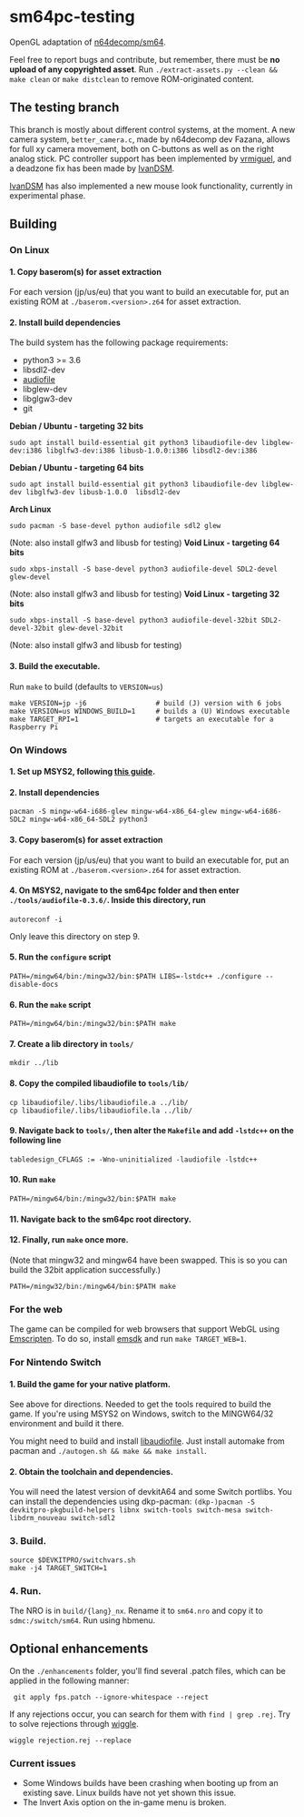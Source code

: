 # sm64pc-testing
OpenGL adaptation of [n64decomp/sm64](https://github.com/n64decomp/sm64). 

Feel free to report bugs and contribute, but remember, there must be **no upload of any copyrighted asset**. 
Run `./extract-assets.py --clean && make clean` or `make distclean` to remove ROM-originated content.

## The testing branch

This branch is mostly about different control systems, at the moment. A new camera system, `better_camera.c`, made by n64decomp dev Fazana, allows for full xy camera movement, both on C-buttons as well as on the right analog stick. PC controller support has been implemented by [vrmiguel](https://github.com/vrmiguel/sm64-analog-camera), and a deadzone fix has been made by [IvanDSM](https://github.com/IvanDSM/).

[IvanDSM](https://github.com/IvanDSM/) has also implemented a new mouse look functionality, currently in experimental phase.

## Building

### On Linux

#### 1. Copy baserom(s) for asset extraction

For each version (jp/us/eu) that you want to build an executable for, put an existing ROM at
`./baserom.<version>.z64` for asset extraction.

#### 2. Install build dependencies

The build system has the following package requirements:
  * python3 >= 3.6
  * libsdl2-dev
  * [audiofile](https://audiofile.68k.org/)
  * libglew-dev
  * libglgw3-dev
  * git


__Debian / Ubuntu - targeting 32 bits__
```
sudo apt install build-essential git python3 libaudiofile-dev libglew-dev:i386 libglfw3-dev:i386 libusb-1.0.0:i386 libsdl2-dev:i386
```
__Debian / Ubuntu - targeting 64 bits__
```
sudo apt install build-essential git python3 libaudiofile-dev libglew-dev libglfw3-dev libusb-1.0.0  libsdl2-dev
```

__Arch Linux__
```
sudo pacman -S base-devel python audiofile sdl2 glew 
```
(Note: also install glfw3 and libusb for testing)
__Void Linux - targeting 64 bits__
```
sudo xbps-install -S base-devel python3 audiofile-devel SDL2-devel glew-devel
```
(Note: also install glfw3 and libusb for testing)
__Void Linux - targeting 32 bits__
```
sudo xbps-install -S base-devel python3 audiofile-devel-32bit SDL2-devel-32bit glew-devel-32bit
```
(Note: also install glfw3 and libusb for testing)
#### 3. Build the executable.

Run `make` to build (defaults to `VERSION=us`)

```
make VERSION=jp -j6                 # build (J) version with 6 jobs
make VERSION=us WINDOWS_BUILD=1     # builds a (U) Windows executable 
make TARGET_RPI=1                   # targets an executable for a Raspberry Pi
```

### On Windows

#### 1. Set up MSYS2, following [this  guide](https://github.com/orlp/dev-on-windows/wiki/Installing-GCC--&-MSYS2).

#### 2. Install dependencies
```
pacman -S mingw-w64-i686-glew mingw-w64-x86_64-glew mingw-w64-i686-SDL2 mingw-w64-x86_64-SDL2 python3
```
#### 3. Copy baserom(s) for asset extraction

For each version (jp/us/eu) that you want to build an executable for, put an existing ROM at
`./baserom.<version>.z64` for asset extraction.

#### 4. On MSYS2, navigate to the sm64pc folder and then enter `./tools/audiofile-0.3.6/`. Inside this directory, run
```
autoreconf -i
```

Only leave this directory on step 9.

#### 5. Run the `configure` script
```
PATH=/mingw64/bin:/mingw32/bin:$PATH LIBS=-lstdc++ ./configure --disable-docs
```
#### 6. Run the `make` script
```
PATH=/mingw64/bin:/mingw32/bin:$PATH make
```
#### 7. Create a lib directory in `tools/`
```
mkdir ../lib
```

#### 8. Copy the compiled libaudiofile to `tools/lib/`
```
cp libaudiofile/.libs/libaudiofile.a ../lib/
cp libaudiofile/.libs/libaudiofile.la ../lib/
```

#### 9. Navigate back to `tools/`, then alter the `Makefile` and add `-lstdc++` on the following line
```
tabledesign_CFLAGS := -Wno-uninitialized -laudiofile -lstdc++
```

#### 10. Run `make`
```
PATH=/mingw64/bin:/mingw32/bin:$PATH make
```

#### 11. Navigate back to the sm64pc root directory.

#### 12.  Finally, run `make` once more. 

(Note that mingw32 and mingw64 have been swapped. This is so you can build the 32bit application successfully.)

```
PATH=/mingw32/bin:/mingw64/bin:$PATH make
```

### For the web

The game can be compiled for web browsers that support WebGL using [Emscripten](https://github.com/emscripten-core). To do so, install [emsdk](https://github.com/emscripten-core/emsdk) and run `make TARGET_WEB=1`.

### For Nintendo Switch

#### 1. Build the game for your native platform.
See above for directions. Needed to get the tools required to build the game. If you're using MSYS2 on Windows, switch to the MINGW64/32 environment and build it there.

You might need to build and install [libaudiofile](https://github.com/mpruett/audiofile). Just install automake from pacman and `./autogen.sh && make && make install`.

#### 2. Obtain the toolchain and dependencies.
You will need the latest version of devkitA64 and some Switch portlibs. You can install the dependencies using dkp-pacman:
```(dkp-)pacman -S devkitpro-pkgbuild-helpers libnx switch-tools switch-mesa switch-libdrm_nouveau switch-sdl2```

### 3. Build.
```
source $DEVKITPRO/switchvars.sh
make -j4 TARGET_SWITCH=1
```

### 4. Run.
The NRO is in `build/{lang}_nx`. Rename it to `sm64.nro` and copy it to `sdmc:/switch/sm64`. Run using hbmenu.

## Optional enhancements

On the `./enhancements` folder, you'll find several .patch files, which can be applied in the following manner:

```
 git apply fps.patch --ignore-whitespace --reject
```
If any rejections occur, you can search for them with `find | grep .rej`.
Try to solve rejections through [wiggle](https://github.com/neilbrown/wiggle).
```
wiggle rejection.rej --replace
```

### Current issues

 * Some Windows builds have been crashing when booting up from an existing save. Linux builds have not yet shown this issue.
 * The Invert Axis option on the in-game menu is broken.
